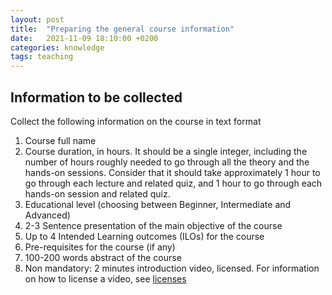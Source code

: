 ```yaml
---
layout: post
title:  "Preparing the general course information"
date:   2021-11-09 18:10:00 +0200
categories: knowledge
tags: teaching
---
```


## Information to be collected

Collect the following information on the course in text format

1. Course full name
2. Course duration, in hours. It should be a single integer, including the number of hours roughly needed to go through all the theory and the hands-on sessions. Consider that it should take approximately 1 hour to go through each lecture and related quiz, and 1 hour to go through each hands-on session and related quiz.
3. Educational level (choosing between Beginner, Intermediate and Advanced)
4. 2-3 Sentence presentation of the main objective of the course
5. Up to 4 Intended Learning outcomes (ILOs) for the course 
6. Pre-requisites for the course (if any)
7. 100-200 words abstract of the course
8. Non mandatory: 2 minutes introduction video, licensed. For information on how to license a video, see [licenses]

[licenses]: https://creativecommons.org/share-your-work/